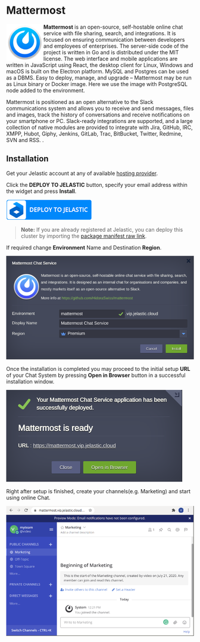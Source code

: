 # Mattermost
<img align="left" width="100" src="images/mattermost-logo.png">

**Mattermost** is an open-source, self-hostable online chat service with file sharing, search, and integrations. It is focused on ensuring communication between developers and employees of enterprises. The server-side code of the project is written in Go and is distributed under the MIT license. The web interface and mobile applications are written in JavaScript using React, the desktop client for Linux, Windows and macOS is built on the Electron platform. MySQL and Postgres can be used as a DBMS. Easy to deploy, manage, and upgrade – Mattermost may be run as Linux binary or Docker image. Here we use the image with PostgreSQL node added to the environment.

Mattermost is positioned as an open alternative to the Slack communications system and allows you to receive and send messages, files and images, track the history of conversations and receive notifications on your smartphone or PC. Slack-ready integrations are supported, and a large collection of native modules are provided to integrate with Jira, GitHub, IRC, XMPP, Hubot, Giphy, Jenkins, GitLab, Trac, BitBucket, Twitter, Redmine, SVN and RSS.
.  

## Installation

Get your Jelastic account at any of available [hosting provider](https://jelastic.cloud/).

Click the **DEPLOY TO JELASTIC** button, specify your email address within the widget and press **Install**.

[![Deploy to Jelastic](images/deploy2jelastic.png)](https://jelastic.com/install-application/?manifest=https://raw.githubusercontent.com/jelastic-jps/mattermost/master/mattermost.yaml)

> **Note:** If you are already registered at Jelastic, you can deploy this cluster by importing the  [package manifest raw link](https://raw.githubusercontent.com/jelastic-jps/mattermost/master/mattermost.yaml).  

If required change **Environment** Name and Destination **Region**.

<p align="left">
<img src="images/install.png" width="715">
</p>

Once the installation is completed you may proceed to the initial setup **URL** of your Chat System by pressing **Open in Browser** button in a successful installation window.  

<p align="left">
<img src="images/success.png" width="473">
</p>

Right after setup is finished, create your channels(e.g. Marketing) and start using online Chat.

<p align="left">
<img src="images/mattermost-app.png" width="715">
</p>
